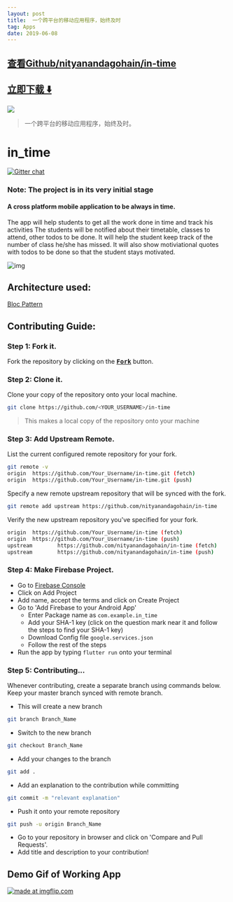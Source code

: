 ```yaml
---
layout: post
title:  一个跨平台的移动应用程序，始终及时
tag: Apps
date: 2019-06-08
---
```


 

## [查看Github/nityanandagohain/in-time](http://github.com/nityanandagohain/in-time)
## [立即下载 ️⬇️ ](https://codeload.github.com/nityanandagohain/in-time/zip/master) 


 
![](https://flutterawesome.com/content/images/2018/12/in_timex.jpg)
 
>
> 一个跨平台的移动应用程序，始终及时。
>

 
# in_time
[![Gitter chat](https://badges.gitter.im/gitterHQ/gitter.png)](https://gitter.im/in_time/Lobby)

### Note: The project is in its very initial stage

#### A cross platform mobile application to be always in time.
The app will help students to get all the work done in time and track his activities
The students will be notified about their timetable, classes to attend, other todos to be done.
It will help the student keep track of the number of class he/she has missed.
It will also show motiviational quotes with todos to be done so that the student stays motivated.

![img](https://raw.githubusercontent.com/nityanandagohain/in-time/master/./assets/img/wire.png)

## Architecture used:
 [Bloc Pattern](https://medium.com/flutterpub/architecting-your-flutter-project-bd04e144a8f1)



## Contributing Guide:

### Step 1: Fork it.
Fork the repository by clicking on the <a href="https://github.com/nityanandagohain/in-time/new/master?readme=1#fork-destination-box"><kbd><b>Fork</b></kbd></a> button.

### Step 2: Clone it.
Clone your copy of the repository onto your local machine.   

```sh
git clone https://github.com/<YOUR_USERNAME>/in-time
```

> This makes a local copy of the repository onto your machine

### Step 3: Add Upstream Remote.
List the current configured remote repository for your fork.
```sh
git remote -v
origin  https://github.com/Your_Username/in-time.git (fetch)
origin  https://github.com/Your_Username/in-time.git (push)
```
Specify a new remote upstream repository that will be synced with the fork.
```sh
git remote add upstream https://github.com/nityanandagohain/in-time
```
Verify the new upstream repository you've specified for your fork.
```sh
origin  https://github.com/Your_Username/in-time (fetch)
origin  https://github.com/Your_Username/in-time (push)
upstream        https://github.com/nityanandagohain/in-time (fetch)
upstream        https://github.com/nityanandagohain/in-time (push)
```
### Step 4: Make Firebase Project.
* Go to [Firebase Console](https://console.firebase.google.com/)  
* Click on Add Project   
* Add name, accept the terms and click on Create Project  
* Go to 'Add Firebase to your Android App'  
    * Enter Package name as `com.example.in_time`
    * Add your SHA-1 key (click on the question mark near it and follow the steps to find your SHA-1 key)
    * Download Config file `google.services.json`
    * Follow the rest of the steps
* Run the app by typing `flutter run` onto your terminal

### Step 5: Contributing...
Whenever contributing, create a separate branch using commands below. Keep your master branch synced with remote branch.

* This will create a new branch
```sh
git branch Branch_Name
```
* Switch to the new branch
```sh
git checkout Branch_Name
```
* Add your changes to the branch
```sh
git add .
```
* Add an explanation to the contribution while committing
```sh
git commit -m "relevant explanation"
```
* Push it onto your remote repository
```sh
git push -u origin Branch_Name
```
* Go to your repository in browser and click on 'Compare and Pull Requests'. 
* Add title and description to your contribution!

## Demo Gif of Working App

<a href="https://imgflip.com/gif/2pr4zr"><img src="https://i.imgflip.com/2pr4zr.gif" title="made at imgflip.com"/></a>



